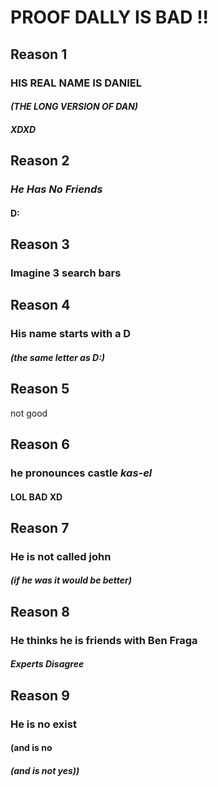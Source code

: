 # PROOF DALLY IS BAD !!
## Reason 1
### HIS REAL NAME IS **DANIEL**
#### *(THE LONG VERSION OF DAN)*
##### XDXD
## Reason 2 
### *He Has No Friends*
#### D:
## Reason 3
### Imagine 3 search bars
## Reason 4
### His name starts with a D
#### *(the same letter as D:)*
## Reason 5
not good
## Reason 6
### he pronounces castle *kas-el*
#### LOL BAD XD
## Reason 7
### He is not called john
#### *(if he was it would be better)*
## Reason 8
### He thinks he is friends with Ben Fraga 
#### *Experts Disagree*
## Reason 9
### He is no exist
#### (and is no
##### (and is not yes))
